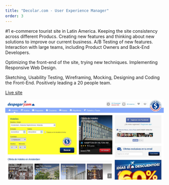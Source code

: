 ```yaml
---
title: "Decolar.com - User Experience Manager"
order: 3
---
```

<p>#1 e-commerce tourist site in Latin America. Keeping the site consistency across different Producs. Creating new features and thinking about new solutions to improve our current business. A/B Testing of new features. Interaction with large teams, including Product Owners and Back-End Developers.</p><p>Optimizing the front-end of the site, trying new techniques. Implementing Responsive Web Design.</p><p>Sketching, Usability Testing, Wireframing, Mocking, Designing and Coding the Front-End. Positively leading a 20 people team.</p>
<a class="btn" target="_blank" href="http://www.decolar.com">Live site</a>

![Decolar](./decolar-orig.jpg)
